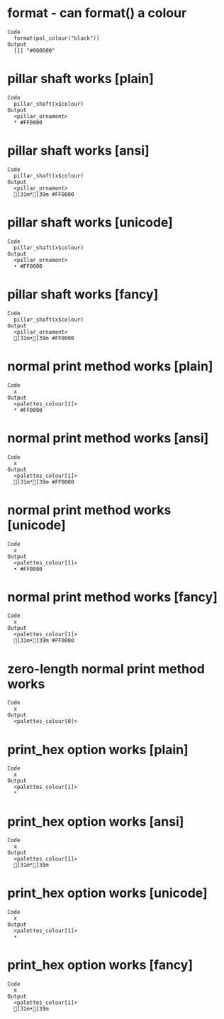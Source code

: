 # format - can format() a colour

    Code
      format(pal_colour("black"))
    Output
      [1] "#000000"

# pillar shaft works [plain]

    Code
      pillar_shaft(x$colour)
    Output
      <pillar_ornament>
      * #FF0000

# pillar shaft works [ansi]

    Code
      pillar_shaft(x$colour)
    Output
      <pillar_ornament>
      [31m*[39m #FF0000

# pillar shaft works [unicode]

    Code
      pillar_shaft(x$colour)
    Output
      <pillar_ornament>
      • #FF0000

# pillar shaft works [fancy]

    Code
      pillar_shaft(x$colour)
    Output
      <pillar_ornament>
      [31m•[39m #FF0000

# normal print method works [plain]

    Code
      x
    Output
      <palettes_colour[1]>
      * #FF0000

# normal print method works [ansi]

    Code
      x
    Output
      <palettes_colour[1]>
      [31m*[39m #FF0000

# normal print method works [unicode]

    Code
      x
    Output
      <palettes_colour[1]>
      • #FF0000

# normal print method works [fancy]

    Code
      x
    Output
      <palettes_colour[1]>
      [31m•[39m #FF0000

# zero-length normal print method works

    Code
      x
    Output
      <palettes_colour[0]>

# print_hex option works [plain]

    Code
      x
    Output
      <palettes_colour[1]>
      *

# print_hex option works [ansi]

    Code
      x
    Output
      <palettes_colour[1]>
      [31m*[39m

# print_hex option works [unicode]

    Code
      x
    Output
      <palettes_colour[1]>
      •

# print_hex option works [fancy]

    Code
      x
    Output
      <palettes_colour[1]>
      [31m•[39m

